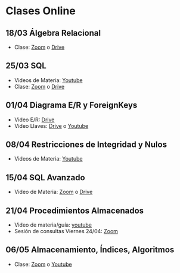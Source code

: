 # Clases Online

## 18/03 Álgebra Relacional

- Clase: [Zoom](https://zoom.us/rec/share/2M4rNeqg1mlOeKvu0mzNY5coMrnUeaa82ygbrvpbzkf-B5owGeUIJLgkBWWf-JvB) o [Drive](https://drive.google.com/drive/folders/1OBe2EVnAwXT6Vrl7KMloYKTdGavJKMo1)

## 25/03 SQL

- Videos de Materia: [Youtube](https://www.youtube.com/watch?v=Ce-hNjfninU&list=PLleedqq9njXUHhFeOJzgsMThN4bzKtl8c)
- Clase: [Zoom](https://zoom.us/rec/share/6etpcriv6G5OGLfzwXGDC4V8Aof1X6a80XIZrqUFzx7tk-lij3TX4u1mtgpB77Fa) o [Drive](https://drive.google.com/drive/folders/1fXZS8fcxROLKS-tH9DyuFOrMle6Q5wug)

## 01/04 Diagrama E/R y ForeignKeys

- Video E/R: [Drive](https://drive.google.com/drive/folders/13Ld8zoWWR4vBjjixljaHvysG0NdWYeq8)
- Video Llaves: [Drive](https://drive.google.com/drive/folders/13Ld8zoWWR4vBjjixljaHvysG0NdWYeq8) o [Youtube](https://www.youtube.com/watch?v=V9BshcMCpVQ)

## 08/04 Restricciones de Integridad y Nulos

- Videos de Materia: [Youtube](https://www.youtube.com/playlist?list=PLeLV_ztnnBSgXrf-mX_YO5hCqpxYVDx05)

## 15/04 SQL Avanzado

- Video de Materia: [Zoom](https://zoom.us/rec/share/uPF2C53BrkhOZo2V9FDHa4guHZu-X6a80yUY-fRbzkrZRD8m7DnIrLKvrshNoPYR) o [Drive](https://drive.google.com/drive/folders/1PnAAT_1NtSdQIfo1K8HcjTkt1C0PXcZN)

## 21/04 Procedimientos Almacenados 

- Video de materia/guía: [youtube](https://www.youtube.com/playlist?list=PLeLV_ztnnBSi8K-UBEs44D5xidvwP8kDH)
- Sesión de consultas Viernes 24/04: [Zoom](https://zoom.us/rec/share/5sxJJZvq1zlJE6vV9FHgCqADD9nHaaa81HUc-PoIzBnNedK1YX6UE05Oz3fO8rv_)

## 06/05 Almacenamiento, Índices, Algoritmos
- Clase: [Zoom](https://zoom.us/rec/share/w8VWfrag8lhIHs_p0EH_XYV7Iq_Daaa8gycW_PYFyUoAdLhDqRz6EYrOxFH7cA5o) o [Youtube](https://www.youtube.com/watch?v=9zeiEzqG8ps&t)
